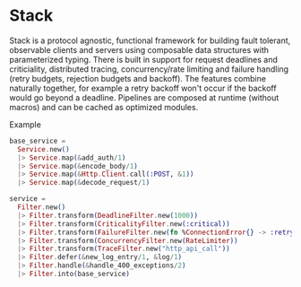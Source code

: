 # Stack

Stack is a protocol agnostic, functional framework for building fault tolerant, observable clients and
servers using composable data structures with parameterized typing. There is built in support for
request deadlines and criticiality, distributed tracing, concurrency/rate limiting and failure handling
(retry budgets, rejection budgets and backoff). The features combine naturally together, for example
a retry backoff won't occur if the backoff would go beyond a deadline. Pipelines are composed at runtime
(without macros) and can be cached as optimized modules.

Example

```elixir
base_service =
  Service.new()
  |> Service.map(&add_auth/1)
  |> Service.map(&encode_body/1)
  |> Service.map(&Http.Client.call(:POST, &1))
  |> Service.map(&decode_request/1)

service =
  Filter.new()
  |> Filter.transform(DeadlineFilter.new(1000))
  |> Filter.transform(CriticalityFilter.new(:critical))
  |> Filter.transform(FailureFilter.new(fn %ConnectionError{} -> :retry ; _ -> :cont end))
  |> Filter.transform(ConcurrencyFilter.new(RateLimiter))
  |> Filter.transform(TraceFilter.new("http_api_call"))
  |> Filter.defer(&new_log_entry/1, &log/1)
  |> Filter.handle(&handle_400_exceptions/2)
  |> Filter.into(base_service)
```
